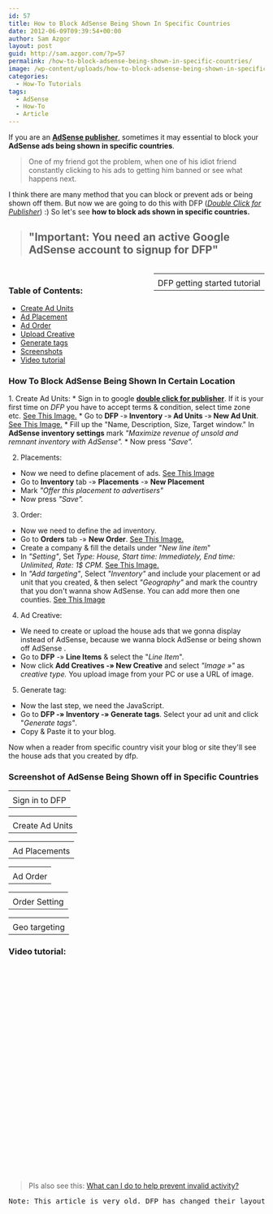 ```yaml
---
id: 57
title: How to Block AdSense Being Shown In Specific Countries
date: 2012-06-09T09:39:54+00:00
author: Sam Azgor
layout: post
guid: http://sam.azgor.com/?p=57
permalink: /how-to-block-adsense-being-shown-in-specific-countries/
image: /wp-content/uploads/how-to-block-adsense-being-shown-in-specific-countries/Ads.png
categories:
  - How-To Tutorials
tags:
  - AdSense
  - How-To
  - Article
---
```

If you are an <b><a href="https://www.google.com/search?q=AdSense+publisher" target="_blank" rel="nofollow">AdSense publisher</a></b>, sometimes it may essential to block your <b>AdSense ads being shown in specific countries</b>.

<blockquote class="tr_bq">
One of my friend got the problem, when one of his idiot friend constantly clicking to his ads to getting him banned or see what happens next.
</blockquote>

I think there are many method that you can block or prevent ads or being shown off them. But now we are going to do this with DFP (<i><a href="https://en.wikipedia.org/wiki/DoubleClick_for_Publishers" target="_blank" rel="nofollow">Double Click for Publisher</a></i>) :) So let's see <b>how to block ads shown in specific countries.</b>

<blockquote>
<h2>"Important: You need an active Google AdSense account to signup for DFP"</h2>
</blockquote>

<div style="float: right;">
<table class="tr-caption-container" style="margin-left: auto; margin-right: auto; text-align: center;" cellspacing="0" cellpadding="0" align="center">
<tbody>
<tr>
<td style="text-align: center;"><amp-img width="352" height="232" layout="responsive"  title="DoubleClick for Publishers" src="https://1.bp.blogspot.com/_7ZYqYi4xigk/S4KnjMfU4UI/AAAAAAAAFoo/CjTVe1RnP9g/s350/DFP_SmallBusiness_color.jpg" alt="DoubleClick for Publishers" ></amp-img></td>
</tr>
<tr>
<td class="tr-caption" style="text-align: center;">DFP getting started tutorial</td>
</tr>
</tbody>
</table>
</div>
&nbsp;
<h3>Table of Contents:</h3>
<ul>
	<li><a href="#Create Ad Units">Create Ad Units</a></li>
	<li><a href="#Ad Placement">Ad Placement</a></li>
	<li><a href="#Ad Order">Ad Order</a></li>
	<li><a href="#Upload Creative">Upload Creative</a></li>
	<li><a href="#Generate tags">Generate tags</a></li>
	<li><a href="#Screenshots">Screenshots</a></li>
	<li><a href="#Video">Video tutorial</a></li>
</ul>

<h3>How To Block AdSense Being Shown In Certain Location</h3>
1. <a name="Create Ad Units"></a>Create Ad Units:
*   Sign in to google <a href="https://www.google.com/dfp" target="_blank" rel="nofollow"><b>double click for publisher</b></a>. If it is your first time on <i>DFP</i> you have to accept terms &amp; condition, select time zone etc. <a href="https://4.bp.blogspot.com/-PqQioxp0oFA/T74RIQS_CNI/AAAAAAAACVs/18sam6vo06E/s1600/dfp-login.jpg" target="_blank" rel="nofollow">See This Image.</a>
*   Go to <b>DFP <span style="font-weight: normal;">-»</span> Inventory <span style="font-weight: normal;">-»</span> Ad Units <span style="font-weight: normal;">-»</span> New Ad Unit</b>. <a href="https://1.bp.blogspot.com/-IFOFkSL-IXY/T8EUfZpoV_I/AAAAAAAACWs/rht2sR5iA8w/s1600/dfp-New-Ad-Unit.jpg" target="_blank" rel="nofollow">See This Image.</a>
*   Fill up the "Name, Description, Size, Target window." In <b>AdSense inventory settings</b> mark <i>"Maximize revenue of unsold and remnant inventory with AdSense".</i>
*   Now press <i>"Save".</i>

2. <a name="Ad Placement"></a>Placements:
*   Now we need to define placement of ads. <a href="https://4.bp.blogspot.com/-H83DZahVjDw/T8ESCP767DI/AAAAAAAACWQ/qw0_0iPYenU/s1600/dfp-New-Placement.jpg" target="_blank" rel="nofollow">See This Image</a>
*   Go to <b>Inventory</b> tab -» <b>Placements</b> -» <b>New Placement</b>
*   Mark <i>"Offer this placement to advertisers"</i>
*   Now press <i>"Save".</i>

3. <a name="Ad Order"></a>Order:
*   Now we need to define the ad inventory.
*   Go to <b>Orders</b> tab -» <b>New Order</b>. <a href="https://3.bp.blogspot.com/-z00yl0Bod4c/T8pWC45wPhI/AAAAAAAACZw/7Ppvrm0Dm_U/s1600/dfp-New-Order.jpg" target="_blank" rel="nofollow">See This Image.</a>
*   Create a company &amp; fill the details under "<i>New line item</i>"
*   In <i>"Setting"</i>, Set <i>Type: House, Start time: Immediately, End time: Unlimited, Rate: 1$ CPM</i>. <a href="https://2.bp.blogspot.com/-VaDBf5qlDbQ/T8tDJLN__iI/AAAAAAAACaM/Pu2r27AF8Ko/s1600/dfp-New-Order-Setting.jpg" target="_blank" rel="nofollow">See This Image.</a>
*   In <i>"Add targeting"</i>, Select <i>"Inventory"</i> and include your placement or ad unit that you created, &amp; then select <i>"Geography"</i> and mark the country that you don't wanna show AdSense. You can add more then one counties. <a href="https://1.bp.blogspot.com/-6oRpr5I1mw4/T8u2G_5ChdI/AAAAAAAACao/ZmhuQ9nNMGw/s1600/dfp-New-Order-Add-targeting.jpg" target="_blank" rel="nofollow">See This Image</a>

4. <a name="Upload Creative"></a>Ad Creative:
*   We need to create or upload the house ads that we gonna display instead of AdSense, because we wanna block AdSense or being shown off AdSense .
*   Go to <b>DFP</b> -» <b>Line Items</b> &amp; select the "<i>Line Item</i>".
*   Now click <b>Add Creatives -» New Creative</b> and select <i>"Image »"</i> as <i>creative type.</i> You upload image from your PC or use a URL of image.

5. <a name="Generate tags"></a>Generate tag:
*   Now the last step, we need the JavaScript.
*   Go to <b>DFP -» Inventory -» Generate tags</b>. Select your ad unit and click "<i>Generate tags"</i>.
*   Copy &amp; Paste it to your blog.

Now when a reader from specific country visit your blog or site they'll see the house ads that you created by dfp.
<h3><a name="Screenshots"></a>
Screenshot of AdSense Being Shown off in Specific Countries</h3>
<table class="tr-caption-container" style="margin-left: auto; margin-right: auto; text-align: center;" cellspacing="0" cellpadding="0" align="center">
<tbody>
<tr>
<td style="text-align: center;"><amp-img height="300" layout="responsive"  title="Sign in to DFP" src="https://4.bp.blogspot.com/-PqQioxp0oFA/T74RIQS_CNI/AAAAAAAACVs/18sam6vo06E/s1600/dfp-login.jpg" alt="Sign in to DFP" width="600" ></amp-img></td>
</tr>
<tr>
<td class="tr-caption" style="text-align: center;">Sign in to DFP</td>
</tr>
</tbody>
</table>
<table class="tr-caption-container" style="margin-left: auto; margin-right: auto; text-align: center;" cellspacing="0" cellpadding="0" align="center">
<tbody>
<tr>
<td style="text-align: center;"><amp-img  height="300" layout="responsive" style="margin-left: auto; margin-right: auto; text-align: center;" title="Create Ad Units" src="https://1.bp.blogspot.com/-IFOFkSL-IXY/T8EUfZpoV_I/AAAAAAAACWs/rht2sR5iA8w/s1600/dfp-New-Ad-Unit.jpg" alt="Create Ad Units" width="550" ></amp-img></td>
</tr>
<tr>
<td class="tr-caption" style="text-align: center;">Create Ad Units</td>
</tr>
</tbody>
</table>
<table class="tr-caption-container" style="margin-left: auto; margin-right: auto; text-align: center;" cellspacing="0" cellpadding="0" align="center">
<tbody>
<tr>
<td style="text-align: center;"><amp-img  height="300" layout="responsive" title="Ad Placements" src="https://4.bp.blogspot.com/-H83DZahVjDw/T8ESCP767DI/AAAAAAAACWQ/qw0_0iPYenU/s1600/dfp-New-Placement.jpg" alt="Ad Placements" width="550" ></amp-img></td>
</tr>
<tr>
<td class="tr-caption" style="text-align: center;">Ad Placements</td>
</tr>
</tbody>
</table>
<table class="tr-caption-container" style="margin-left: auto; margin-right: auto; text-align: center;" cellspacing="0" cellpadding="0" align="center">
<tbody>
<tr>
<td style="text-align: center;"><amp-img  height="300" layout="responsive"  title="Ad Order" src="https://3.bp.blogspot.com/-z00yl0Bod4c/T8pWC45wPhI/AAAAAAAACZw/7Ppvrm0Dm_U/s1600/dfp-New-Order.jpg" alt="Ad Order" width="550" ></amp-img></td>
</tr>
<tr>
<td class="tr-caption" style="text-align: center;">Ad Order</td>
</tr>
</tbody>
</table>
<table class="tr-caption-container" style="margin-left: auto; margin-right: auto; text-align: center;" cellspacing="0" cellpadding="0" align="center">
<tbody>
<tr>
<td style="text-align: center;"><amp-img  height="300" layout="responsive" title="Order Setting" src="https://2.bp.blogspot.com/-VaDBf5qlDbQ/T8tDJLN__iI/AAAAAAAACaM/Pu2r27AF8Ko/s1600/dfp-New-Order-Setting.jpg" alt="Order Setting" ></amp-img></td>
</tr>
<tr>
<td class="tr-caption" style="text-align: center;">Order Setting</td>
</tr>
</tbody>
</table>
<table class="tr-caption-container" style="margin-left: auto; margin-right: auto; text-align: center;" cellspacing="0" cellpadding="0" align="center">
<tbody>
<tr>
<td style="text-align: center;"><amp-img  height="300" layout="responsive" title="Geo targeting " src="https://1.bp.blogspot.com/-6oRpr5I1mw4/T8u2G_5ChdI/AAAAAAAACao/ZmhuQ9nNMGw/s1600/dfp-New-Order-Add-targeting.jpg" alt="Geo targeting" width="550" ></amp-img></td>
</tr>
<tr>
<td class="tr-caption" style="text-align: center;">Geo targeting</td>
</tr>
</tbody>
</table>
<h3><a name="Video"></a>Video tutorial:</h3>
<object width="550" height="413"><param name="movie" value="https://www.youtube.com/v/Mlhm_pHfIRU?version=3&amp;hl=en_US" /><param name="allowFullScreen" value="true" /><param name="allowscriptaccess" value="always" /><embed src="https://www.youtube.com/v/Mlhm_pHfIRU?version=3&amp;hl=en_US" type="application/x-shockwave-flash" width="550" height="413" allowscriptaccess="always" allowfullscreen="allowfullscreen" /></object>

<blockquote>
Pls also see this: <a href="https://support.google.com/adsense/bin/answer.py?hl=en&amp;answer=1112983&amp;topic=1348720&amp;ctx=topic" target="_blank">What can I do to help prevent invalid activity?</a>
</blockquote>

<pre>Note: This article is very old. DFP has changed their layout, structure etc. The trick is same, you just need to show your own ads instead of AdSense to the targeted country.</pre>
